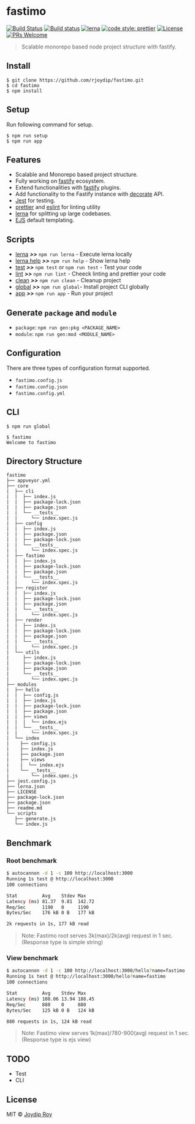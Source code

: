 # fastimo

[![Build Status](https://travis-ci.org/rjoydip/fastimo.svg?branch=master)](https://travis-ci.org/rjoydip/fastimo)
[![Build status](https://ci.appveyor.com/api/projects/status/qe5x7i3ift8q7rkv/branch/master?svg=true)](https://ci.appveyor.com/project/rjoydip/fastimo/branch/master)
[![lerna](https://img.shields.io/badge/maintained%20with-lerna-cc00ff.svg)](https://lernajs.io/)
[![code style: prettier](https://img.shields.io/badge/code_style-prettier-ff69b4.svg?style=flat-square)](https://github.com/prettier/prettier)
[![License](https://img.shields.io/npm/l/make-coverage-badge.svg)](https://github.com/rjoydip/fastimo/blob/master/LICENSE)
[![PRs Welcome](https://img.shields.io/badge/PRs-welcome-brightgreen.svg)](https://reactjs.org/docs/how-to-contribute.html#your-first-pull-request)

> Scalable monorepo based node project structure with fastify.

## Install

```
$ git clone https://github.com/rjoydip/fastimo.git
$ cd fastimo
$ npm install
```

## Setup

Run following command for setup.

```
$ npm run setup
$ npm run app
```

## Features

- Scalable and Monorepo based project structure.
- Fully working on [fastify](https://www.fastify.io/) ecosystem.
- Extend functionalities with [fastify](https://www.fastify.io/docs/latest/Plugins/) plugins.
- Add functionality to the Fastify instance with [decorate](https://www.fastify.io/docs/latest/Decorators/) API.
- [Jest](https://jestjs.io/) for testing.
- [prettier](https://prettier.io/) and [eslint](https://eslint.org/) for linting utility
- [lerna](https://lernajs.io/) for splitting up large codebases.
- [EJS]() default templating.

## Scripts

- [lerna](#scripts) ***>>*** `npm run lerna` - Execute lerna locally
- [lerna help](#scripts) ***>>*** `npm run help` - Show lerna help
- [test](#scripts) ***>>*** `npm test` or `npm run test` - Test your code
- [lint](#scripts) ***>>*** `npm run lint` - Cheeck linting and prettier your code
- [clean](#scripts) ***>>*** `npm run clean` - Cleanup project
- [global](#scripts) ***>>*** `npm run global`- Install project CLI globally
- [app](#scripts) ***>>*** `npm run app` - Run your project

## Generate `package` and `module`

- `package`: `npm run gen:pkg <PACKAGE_NAME>`
- `module`: `npm run gen:mod <MODULE_NAME>`

## Configuration

There are three types of configuration format supported.

- `fastimo.config.js`
- `fastimo.config.json`
- `fastimo.config.yml`

## CLI

```
$ npm run global
```

```
$ fastimo
Welcome to fastimo
```

## Directory Structure

```
fastimo
├── appveyor.yml
├── core
|  ├── cli
|  |  ├── index.js
|  |  ├── package-lock.json
|  |  ├── package.json
|  |  └── __tests__
|  |     └── index.spec.js
|  ├── config
|  |  ├── index.js
|  |  ├── package.json
|  |  ├── package-lock.json
|  |  └── __tests__
|  |     └── index.spec.js
|  ├── fastimo
|  |  ├── index.js
|  |  ├── package-lock.json
|  |  ├── package.json
|  |  └── __tests__
|  |     └── index.spec.js
|  ├── register
|  |  ├── index.js
|  |  ├── package-lock.json
|  |  ├── package.json
|  |  └── __tests__
|  |     └── index.spec.js
|  ├── render
|  |  ├── index.js
|  |  ├── package-lock.json
|  |  ├── package.json
|  |  └── __tests__
|  |     └── index.spec.js
|  └── utils
|     ├── index.js
|     ├── package-lock.json
|     ├── package.json
|     └── __tests__
|        └── index.spec.js
├── modules
|  ├── hello
|  |  ├── config.js
|  |  ├── index.js
|  |  ├── package-lock.json
|  |  ├── package.json
|  |  ├── views
|  |  |  └── index.ejs
|  |  └── __tests__
|  |     └── index.spec.js
|  └── index
|    ├── config.js
|    ├── index.js
|    ├── package.json
|    ├── views
|    |  └── index.ejs
|    └── __tests__
|        └── index.spec.js
├── jest.config.js
├── lerna.json
├── LICENSE
├── package-lock.json
├── package.json
├── readme.md
└── scripts
   ├── generate.js
   └── index.js
```

## Benchmark

### Root benchmark

```sh
$ autocannon -d 1 -c 100 http://localhost:3000
Running 1s test @ http://localhost:3000
100 connections

Stat         Avg    Stdev Max
Latency (ms) 81.37  9.81  142.72
Req/Sec      1190   0     1190
Bytes/Sec    176 kB 0 B   177 kB

2k requests in 1s, 177 kB read
```

> Note: Fastimo root serves 3k(max)/2k(avg) request in 1 sec. (Response type is simple string)

### View benchmark

```sh
$ autocannon -d 1 -c 100 http://localhost:3000/hello?name=fastimo
Running 1s test @ http://localhost:3000/hello?name=fastimo
100 connections

Stat         Avg    Stdev Max
Latency (ms) 108.06 13.94 188.45
Req/Sec      880    0     880
Bytes/Sec    125 kB 0 B   124 kB

880 requests in 1s, 124 kB read
```

> Note: Fastimo view serves 1k(max)/780-900(avg) request in 1 sec. (Response type is ejs view)

## TODO

- Test
- CLI

## License

MIT © [Joydip Roy](https://github.com/rjoydip)
